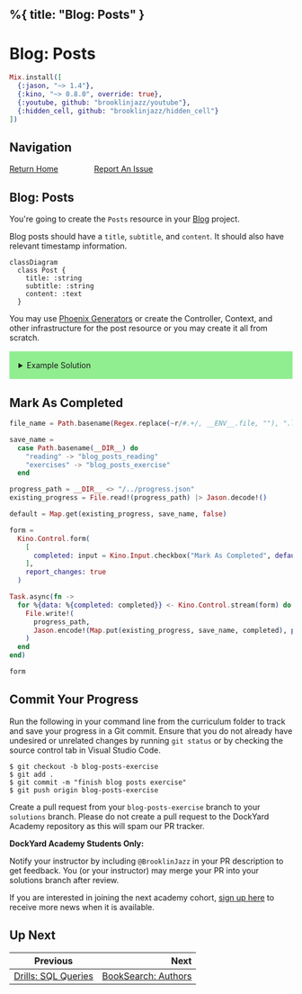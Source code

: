 %{
  title: "Blog: Posts"
}
---
# Blog: Posts

```elixir
Mix.install([
  {:jason, "~> 1.4"},
  {:kino, "~> 0.8.0", override: true},
  {:youtube, github: "brooklinjazz/youtube"},
  {:hidden_cell, github: "brooklinjazz/hidden_cell"}
])
```

## Navigation

[Return Home](../start.livemd)<span style="padding: 0 30px"></span>
[Report An Issue](https://github.com/DockYard-Academy/beta_curriculum/issues/new?assignees=&labels=&template=issue.md&title=)

## Blog: Posts

You're going to create the `Posts` resource in your [Blog](./group_project_blog.livemd) project.

Blog posts should have a `title`, `subtitle`, and `content`. It should also have relevant timestamp information.

```mermaid
classDiagram
  class Post {
    title: :string
    subtitle: :string
    content: :text
  }
```

You may use [Phoenix Generators](https://hexdocs.pm/phoenix/Mix.Tasks.Phx.Gen.Html.html) or create the Controller, Context, and other infrastructure for the post resource or you may create it all from scratch.

<details style="background-color: lightgreen; padding: 1rem; margin: 1rem 0;">
<summary>Example Solution</summary>

Generate the resource.

```elixir
$ mix phx.gen.html Posts Post posts title:string subtitle:string content:text
$ mix ecto.migrate
```

Then add the resource to `router.ex`.

```elixir
scope "/", BlogWeb do
  pipe_through :browser

  get "/", PageController, :index
  resources "/posts", PostController
end
```

Alternatively we can define every route individually.

```elixir
scope "/", BlogWeb do
  pipe_through :browser

  get "/", PageController, :index
  get "/posts", PostController, :index
  get "/posts/new", PostController, :new
  post "/posts", PostController, :create
  get "/posts/:id", PostController, :show
  get "/posts/:id/edit", PostController, :edit
  put "/posts/:id", PostController, :update
  patch "/posts/:id", PostController, :update
  delete "/posts/:id", PostController, :delete
end
```

</details>

## Mark As Completed

<!-- livebook:{"attrs":{"source":"file_name = Path.basename(Regex.replace(~r/#.+/, __ENV__.file, \"\"), \".livemd\")\n\nsave_name =\n  case Path.basename(__DIR__) do\n    \"reading\" -> \"blog_posts_reading\"\n    \"exercises\" -> \"blog_posts_exercise\"\n  end\n\nprogress_path = __DIR__ <> \"/../progress.json\"\nexisting_progress = File.read!(progress_path) |> Jason.decode!()\n\ndefault = Map.get(existing_progress, save_name, false)\n\nform =\n  Kino.Control.form(\n    [\n      completed: input = Kino.Input.checkbox(\"Mark As Completed\", default: default)\n    ],\n    report_changes: true\n  )\n\nTask.async(fn ->\n  for %{data: %{completed: completed}} <- Kino.Control.stream(form) do\n    File.write!(\n      progress_path,\n      Jason.encode!(Map.put(existing_progress, save_name, completed), pretty: true)\n    )\n  end\nend)\n\nform","title":"Track Your Progress"},"chunks":null,"kind":"Elixir.HiddenCell","livebook_object":"smart_cell"} -->

```elixir
file_name = Path.basename(Regex.replace(~r/#.+/, __ENV__.file, ""), ".livemd")

save_name =
  case Path.basename(__DIR__) do
    "reading" -> "blog_posts_reading"
    "exercises" -> "blog_posts_exercise"
  end

progress_path = __DIR__ <> "/../progress.json"
existing_progress = File.read!(progress_path) |> Jason.decode!()

default = Map.get(existing_progress, save_name, false)

form =
  Kino.Control.form(
    [
      completed: input = Kino.Input.checkbox("Mark As Completed", default: default)
    ],
    report_changes: true
  )

Task.async(fn ->
  for %{data: %{completed: completed}} <- Kino.Control.stream(form) do
    File.write!(
      progress_path,
      Jason.encode!(Map.put(existing_progress, save_name, completed), pretty: true)
    )
  end
end)

form
```

## Commit Your Progress

Run the following in your command line from the curriculum folder to track and save your progress in a Git commit.
Ensure that you do not already have undesired or unrelated changes by running `git status` or by checking the source control tab in Visual Studio Code.

```
$ git checkout -b blog-posts-exercise
$ git add .
$ git commit -m "finish blog posts exercise"
$ git push origin blog-posts-exercise
```

Create a pull request from your `blog-posts-exercise` branch to your `solutions` branch.
Please do not create a pull request to the DockYard Academy repository as this will spam our PR tracker.

**DockYard Academy Students Only:**

Notify your instructor by including `@BrooklinJazz` in your PR description to get feedback.
You (or your instructor) may merge your PR into your solutions branch after review.

If you are interested in joining the next academy cohort, [sign up here](https://academy.dockyard.com/) to receive more news when it is available.

## Up Next

| Previous                                              | Next                                                         |
| ----------------------------------------------------- | -----------------------------------------------------------: |
| [Drills: SQL Queries](../exercises/sql_drills.livemd) | [BookSearch: Authors](../reading/book_search_authors.livemd) |

